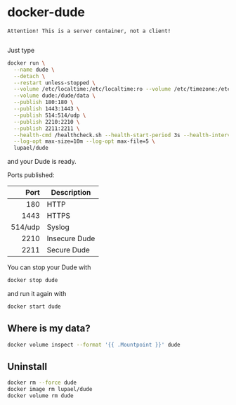 # docker-dude


```
Attention! This is a server container, not a client!


```

Just type

```bash
docker run \
  --name dude \
  --detach \
  --restart unless-stopped \
  --volume /etc/localtime:/etc/localtime:ro --volume /etc/timezone:/etc/timezone:ro \
  --volume dude:/dude/data \
  --publish 180:180 \
  --publish 1443:1443 \
  --publish 514:514/udp \
  --publish 2210:2210 \
  --publish 2211:2211 \
  --health-cmd /healthcheck.sh --health-start-period 3s --health-interval 1m --health-timeout 1s --health-retries 3 \
  --log-opt max-size=10m --log-opt max-file=5 \
  lupael/dude
```

and your Dude is ready.

Ports published:

| Port | Description
| ---: | -----------
| 180 | HTTP
| 1443 | HTTPS
| 514/udp | Syslog
| 2210 | Insecure Dude
| 2211 | Secure Dude

You can stop your Dude with

```bash
docker stop dude
```

and run it again with

```bash
docker start dude
```

## Where is my data?

```bash
docker volume inspect --format '{{ .Mountpoint }}' dude
```

## Uninstall

```bash
docker rm --force dude
docker image rm lupael/dude
docker volume rm dude
```
